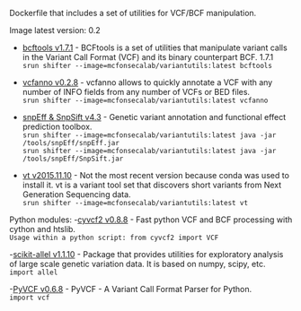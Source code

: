 Dockerfile that includes a set of utilities for VCF/BCF manipulation.

Image latest version: 0.2 
- [bcftools v1.7.1](https://samtools.github.io/bcftools/) - BCFtools is a set of utilities that manipulate variant calls in the Variant Call Format (VCF) and its binary counterpart BCF. 1.7.1<br/>```srun shifter --image=mcfonsecalab/variantutils:latest bcftools```

- [vcfanno v0.2.8](https://github.com/brentp/vcfanno) - vcfanno allows to quickly annotate a VCF with any number of INFO fields from any number of VCFs or BED files.<br/>```srun shifter --image=mcfonsecalab/variantutils:latest vcfanno```

- [snpEff & SnpSift v4.3](http://snpeff.sourceforge.net/) - Genetic variant annotation and functional effect prediction toolbox. <br/>```srun shifter --image=mcfonsecalab/variantutils:latest java -jar /tools/snpEff/snpEff.jar```<br/>
```srun shifter --image=mcfonsecalab/variantutils:latest java -jar /tools/snpEff/SnpSift.jar```

- [vt v2015.11.10](https://genome.sph.umich.edu/wiki/Vt) - Not the most recent version because conda was used to install it. vt is a variant tool set that discovers short variants from Next Generation Sequencing data. <br/> ```srun shifter --image=mcfonsecalab/variantutils:latest vt```

Python modules:
-[cyvcf2 v0.8.8](https://github.com/brentp/cyvcf2) - Fast python VCF and BCF processing with cython and htslib. <br/>```Usage within a python script: from cyvcf2 import VCF``` <br/>

-[scikit-allel v1.1.10](https://scikit-allel.readthedocs.io/en/latest/) - Package that provides utilities for exploratory analysis of large scale genetic variation data. It is based on numpy, scipy, etc. <br/>
```import allel``` <br/>

-[PyVCF v0.6.8](https://pyvcf.readthedocs.io/en/latest/) - PyVCF - A Variant Call Format Parser for Python. <br/> ```import vcf``` <br/>
